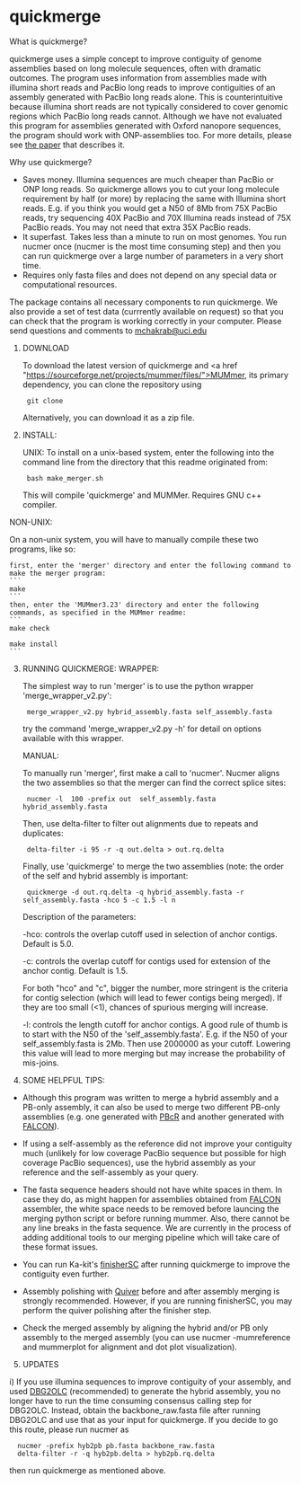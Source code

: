 # quickmerge
What is quickmerge?

quickmerge uses a simple concept to improve contiguity of genome assemblies based on long molecule sequences, often with dramatic outcomes. The program uses information from assemblies made with illumina short reads and PacBio long reads to improve contiguities of an assembly generated with PacBio long reads alone. This is counterintuitive because illumina short reads are not typically considered to cover genomic regions which PacBio long reads cannot. Although we have not evaluated this program for assemblies generated with Oxford nanopore sequences, the program should work with ONP-assemblies too. For more details, please see <a href="http://biorxiv.org/content/early/2015/10/16/029306">the paper</a> that describes it.    

Why use quickmerge?

 * Saves money. Illumina sequences are much cheaper than PacBio or ONP long reads. So quickmerge allows you to cut your long molecule requirement by half (or more) by replacing the same with Illumina short reads. E.g. if you think you would get a N50 of 8Mb from 75X PacBio reads, try sequencing 40X PacBio and 70X Illumina reads instead of 75X PacBio reads. You may not need that extra 35X PacBio reads.
 * It superfast. Takes less than a minute to run on most genomes. You run nucmer once (nucmer is the most time consuming step) and then you can run quickmerge over a large number of parameters in a very short time.
 * Requires only fasta files and does not depend on any special data or computational resources.
 
The package contains all necessary components to run quickmerge. We also provide a set of test data (currrently available on request) so that you can check that the program is working correctly in your computer. Please send questions and comments to mchakrab@uci.edu


1. DOWNLOAD

   To download the latest version of quickmerge and <a href "https://sourceforge.net/projects/mummer/files/">MUMmer</a>, its primary dependency, you can clone the repository using 
   ```
    git clone
   ```
   Alternatively, you can download it as a zip file.

2. INSTALL:

   UNIX:
   To install on a unix-based system, enter the following into the command line from the directory that this readme originated from:
   ```
	bash make_merger.sh
   ```
   This will compile 'quickmerge' and MUMMer. Requires GNU c++ compiler.

  NON-UNIX:

   On a non-unix system, you will have to manually compile these two programs, like so:

    first, enter the 'merger' directory and enter the following command to make the merger program:
    ```
 	make
    ```
    then, enter the 'MUMmer3.23' directory and enter the following commands, as specified in the MUMmer readme:
    ```
	make check

	make install
    ```
3. RUNNING QUICKMERGE:
   WRAPPER:

   The simplest way to run 'merger' is to use the python wrapper 'merge_wrapper_v2.py':
   ```
	merge_wrapper_v2.py hybrid_assembly.fasta self_assembly.fasta
   ```
   try the command 'merge_wrapper_v2.py -h' for detail on options available with this wrapper.

   MANUAL:

   To manually run 'merger', first make a call to 'nucmer'.  Nucmer aligns the two assemblies so that the merger can find the correct splice sites:
   ```
	nucmer -l  100 -prefix out  self_assembly.fasta hybrid_assembly.fasta
   ```
   Then, use delta-filter to filter out alignments due to repeats and duplicates:
   ```   
	delta-filter -i 95 -r -q out.delta > out.rq.delta
   ```
   Finally, use 'quickmerge' to merge the two assemblies (note: the order of the self and hybrid assembly is important:
   ```
	quickmerge -d out.rq.delta -q hybrid_assembly.fasta -r self_assembly.fasta -hco 5 -c 1.5 -l n
   ```
   Description of the parameters:

   -hco: controls the overlap cutoff used in selection of anchor contigs. Default is 5.0. 

   -c: controls the overlap cutoff for contigs used for extension of the anchor contig. Default is 1.5.

   For both "hco" and "c", bigger the number, more stringent is the criteria for contig selection (which will lead to fewer contigs being merged). If they are too small (<1), chances of spurious merging will increase.

   -l: controls the length cutoff for anchor contigs. A good rule of thumb is to start with the N50 of the 'self_assembly.fasta'. E.g. if the N50 of your self_assembly.fasta is 2Mb. Then use 2000000 as your cutoff. Lowering this value will lead to more merging but may increase the probability of mis-joins. 

4. SOME HELPFUL TIPS:

 * Although this program was written to merge a hybrid assembly and a PB-only assembly, it can also be used to merge two different PB-only assemblies (e.g. one generated with <a href="https://sourceforge.net/projects/wgs-assembler/files/wgs-assembler/">PBcR</a> and another generated with <a href="https://github.com/PacificBiosciences/FALCON-integrate">FALCON</a>).

  * If using a self-assembly as the reference did not improve your contiguity much (unlikely for low coverage PacBio sequence but possible for high coverage PacBio sequences), use the hybrid assembly as your reference and the self-assembly as your query.

  * The fasta sequence headers should not have white spaces in them. In case they do, as might happen for assemblies obtained from  <a href="https://github.com/PacificBiosciences/FALCON-integrate">FALCON</a> assembler, the white space needs to be removed before launcing the merging python script or before running mummer. Also, there cannot be any line breaks in the fasta sequence. We are currently in the process of adding additional tools to our merging pipeline which will take care of these format issues.  

  * You can run Ka-kit's <a href="https://github.com/kakitone/finishingTool">finisherSC</a> after running quickmerge to improve the contiguity even further.

  * Assembly polishing with <a href="https://github.com/PacificBiosciences/GenomicConsensus">Quiver</a> before and after assembly merging is strongly recommended. However, if you are running finisherSC, you may perform the quiver polishing after the finisher step.

  * Check the merged assembly by aligning the hybrid and/or PB only assembly to the merged assembly (you can use nucmer -mumreference and mummerplot for alignment and dot plot visualization).


5. UPDATES

  i) If you use illumina sequences to improve contiguity of your assembly, and used <a href="https://sites.google.com/site/dbg2olc/">DBG2OLC</a> (recommended) to generate the hybrid assembly, you no longer have to run the time consuming consensus calling step for DBG2OLC. Instead, obtain the backbone_raw.fasta file after running DBG2OLC and use that as your input for quickmerge. If you decide to go this route, please run nucmer as 
  ```
  	nucmer -prefix hyb2pb pb.fasta backbone_raw.fasta
  	delta-filter -r -q hyb2pb.delta > hyb2pb.rq.delta
  ```
  then run quickmerge as mentioned above.
